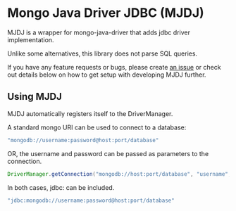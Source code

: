 # Mongo Java Driver JDBC (MJDJ)
MJDJ is a wrapper for mongo-java-driver that adds jdbc driver implementation.

Unlike some alternatives, this library does not parse SQL queries.

If you have any feature requests or bugs, please create [an issue](https://github.com/Alex-231/mongo-java-driver-jbdc/issues/new) or check out details below on how to get setup with developing MJDJ further.

## Using MJDJ

MJDJ automatically registers itself to the DriverManager.

A standard mongo URI can be used to connect to a database:
```java
"mongodb://username:password@host:port/database"
```

OR, the username and password can be passed as parameters to the connection.
```java
DriverManager.getConnection("mongodb://host:port/database", "username", "password"); 
```

In both cases, jdbc: can be included.

```java
"jdbc:mongodb://username:password@host:port/database"
```